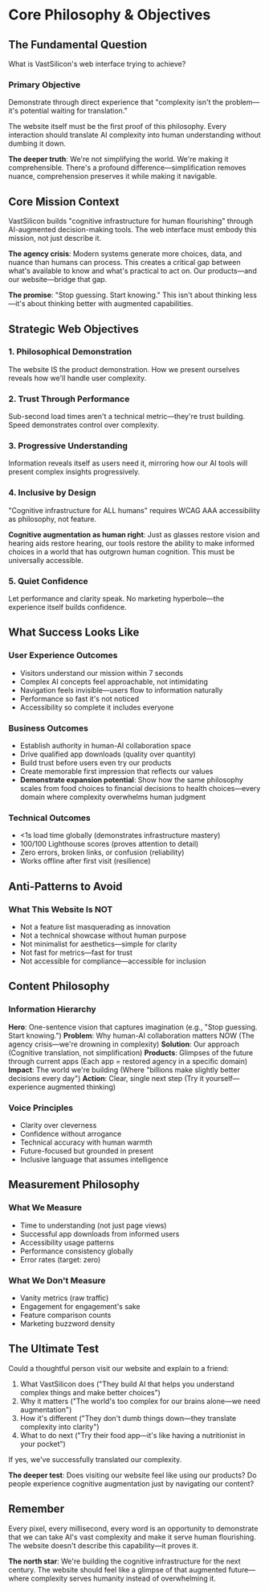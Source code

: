 # Core Philosophy & Objectives

## The Fundamental Question
What is VastSilicon's web interface trying to achieve?

### Primary Objective
Demonstrate through direct experience that "complexity isn't the problem—it's potential waiting for translation."

The website itself must be the first proof of this philosophy. Every interaction should translate AI complexity into human understanding without dumbing it down.

**The deeper truth**: We're not simplifying the world. We're making it comprehensible. There's a profound difference—simplification removes nuance, comprehension preserves it while making it navigable.

## Core Mission Context
VastSilicon builds "cognitive infrastructure for human flourishing" through AI-augmented decision-making tools. The web interface must embody this mission, not just describe it.

**The agency crisis**: Modern systems generate more choices, data, and nuance than humans can process. This creates a critical gap between what's available to know and what's practical to act on. Our products—and our website—bridge that gap.

**The promise**: "Stop guessing. Start knowing." This isn't about thinking less—it's about thinking better with augmented capabilities.

## Strategic Web Objectives

### 1. **Philosophical Demonstration**
The website IS the product demonstration. How we present ourselves reveals how we'll handle user complexity.

### 2. **Trust Through Performance**
Sub-second load times aren't a technical metric—they're trust building. Speed demonstrates control over complexity.

### 3. **Progressive Understanding**
Information reveals itself as users need it, mirroring how our AI tools will present complex insights progressively.

### 4. **Inclusive by Design**
"Cognitive infrastructure for ALL humans" requires WCAG AAA accessibility as philosophy, not feature.

**Cognitive augmentation as human right**: Just as glasses restore vision and hearing aids restore hearing, our tools restore the ability to make informed choices in a world that has outgrown human cognition. This must be universally accessible.

### 5. **Quiet Confidence**
Let performance and clarity speak. No marketing hyperbole—the experience itself builds confidence.

## What Success Looks Like

### User Experience Outcomes
- Visitors understand our mission within 7 seconds
- Complex AI concepts feel approachable, not intimidating
- Navigation feels invisible—users flow to information naturally
- Performance so fast it's not noticed
- Accessibility so complete it includes everyone

### Business Outcomes
- Establish authority in human-AI collaboration space
- Drive qualified app downloads (quality over quantity)
- Build trust before users even try our products
- Create memorable first impression that reflects our values
- **Demonstrate expansion potential**: Show how the same philosophy scales from food choices to financial decisions to health choices—every domain where complexity overwhelms human judgment

### Technical Outcomes
- <1s load time globally (demonstrates infrastructure mastery)
- 100/100 Lighthouse scores (proves attention to detail)
- Zero errors, broken links, or confusion (reliability)
- Works offline after first visit (resilience)

## Anti-Patterns to Avoid

### What This Website Is NOT
- Not a feature list masquerading as innovation
- Not a technical showcase without human purpose
- Not minimalist for aesthetics—simple for clarity
- Not fast for metrics—fast for trust
- Not accessible for compliance—accessible for inclusion

## Content Philosophy

### Information Hierarchy
**Hero**: One-sentence vision that captures imagination (e.g., "Stop guessing. Start knowing.")
**Problem**: Why human-AI collaboration matters NOW (The agency crisis—we're drowning in complexity)
**Solution**: Our approach (Cognitive translation, not simplification)
**Products**: Glimpses of the future through current apps (Each app = restored agency in a specific domain)
**Impact**: The world we're building (Where "billions make slightly better decisions every day")
**Action**: Clear, single next step (Try it yourself—experience augmented thinking)

### Voice Principles
- Clarity over cleverness
- Confidence without arrogance
- Technical accuracy with human warmth
- Future-focused but grounded in present
- Inclusive language that assumes intelligence

## Measurement Philosophy

### What We Measure
- Time to understanding (not just page views)
- Successful app downloads from informed users
- Accessibility usage patterns
- Performance consistency globally
- Error rates (target: zero)

### What We Don't Measure
- Vanity metrics (raw traffic)
- Engagement for engagement's sake
- Feature comparison counts
- Marketing buzzword density

## The Ultimate Test
Could a thoughtful person visit our website and explain to a friend:
1. What VastSilicon does ("They build AI that helps you understand complex things and make better choices")
2. Why it matters ("The world's too complex for our brains alone—we need augmentation")
3. How it's different ("They don't dumb things down—they translate complexity into clarity")
4. What to do next ("Try their food app—it's like having a nutritionist in your pocket")

If yes, we've successfully translated our complexity.

**The deeper test**: Does visiting our website feel like using our products? Do people experience cognitive augmentation just by navigating our content?

## Remember
Every pixel, every millisecond, every word is an opportunity to demonstrate that we can take AI's vast complexity and make it serve human flourishing. The website doesn't describe this capability—it proves it.

**The north star**: We're building the cognitive infrastructure for the next century. The website should feel like a glimpse of that augmented future—where complexity serves humanity instead of overwhelming it.